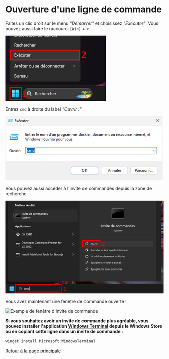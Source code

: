 # Ouverture d'une ligne de commande
Faites un clic droit sur le menu _"Démarrer"_ et choisissez _"Exécuter"_. Vous pouvez aussi faire le raccourci ```[Win]``` + ```r```

![Lancer le programme exécuter](img/cmd_menu_executer.png)

Entrez ```cmd``` à droite du label _"Ouvrir :"_

![Lancer une invite de commande](img/cmd_menu_executer_commande.png)

Vous pouvez aussi accéder à l'invite de commandes depuis la zone de recherche

![Ouvrir une invite de commande](img/cmd_zone_recherche.png)

Vous avez maintenant une fenêtre de commande ouverte !

![Exemple de fenêtre d'invite de commande](img/cmd_menu_exemple.png)

**Si vous souhaitez avoir un invite de commande plus agréable, vous pouvez installer l'application [Windows Terminal](https://www.microsoft.com/store/productId/9N0DX20HK701?ocid=pdpshare) depuis le Windows Store ou en copiant cette ligne dans un invite de commande :**
```bash
winget install Microsoft.WindowsTerminal
```

[Retour à la page principale](README.md)
